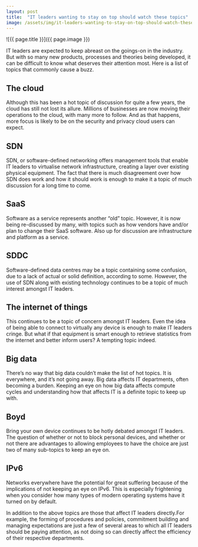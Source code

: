 ```yaml
---
layout: post
title:  "IT leaders wanting to stay on top should watch these topics"
image: /assets/img/it-leaders-wanting-to-stay-on-top-should-watch-these-topics.jpg
---
```


![{{ page.title }}]({{ page.image }})

IT leaders are expected to keep abreast on the goings-on in the industry. But with so many new products, processes and theories being developed, it can be difficult to know what deserves their attention most. Here is a list of topics that commonly cause a buzz.

## The cloud
Although this has been a hot topic of discussion for quite a few years, the cloud has still not lost its allure. Millions of businesses are now moving their operations to the cloud, with many more to follow. And as that happens, more focus is likely to be on the security and privacy cloud users can expect.

## SDN
SDN, or software-defined networking offers management tools that enable IT leaders to virtualise network infrastructure, creating a layer over existing physical equipment. The fact that there is much disagreement over how SDN does work and how it should work is enough to make it a topic of much discussion for a long time to come.

## SaaS
Software as a service represents another “old” topic. However, it is now being re-discussed by many, with topics such as how vendors have and/or plan to change their SaaS software. Also up for discussion are infrastructure and platform as a service.

## SDDC
Software-defined data centres may be a topic containing some confusion, due to a lack of actual or solid definition, according to some. However, the use of SDN along with existing technology continues to be a topic of much interest amongst IT leaders.

## The internet of things
This continues to be a topic of concern amongst IT leaders. Even the idea of being able to connect to virtually any device is enough to make IT leaders cringe. But what if that equipment is smart enough to retrieve statistics from the internet and better inform users? A tempting topic indeed.

## Big data
There’s no way that big data couldn’t make the list of hot topics. It is everywhere, and it’s not going away. Big data affects IT departments, often becoming a burden. Keeping an eye on how big data affects compute cycles and understanding how that affects IT is a definite topic to keep up with.

## Boyd
Bring your own device continues to be hotly debated amongst IT leaders. The question of whether or not to block personal devices, and whether or not there are advantages to allowing employees to have the choice are just two of many sub-topics to keep an eye on.

## IPv6
Networks everywhere have the potential for great suffering because of the implications of not keeping an eye on IPv6. This is especially frightening when you consider how many types of modern operating systems have it turned on by default.

In addition to the above topics are those that affect IT leaders directly.For example, the forming of procedures and policies, commitment building and managing expectations are just a few of several areas to which all IT leaders should be paying attention, as not doing so can directly affect the efficiency of their respective departments.
